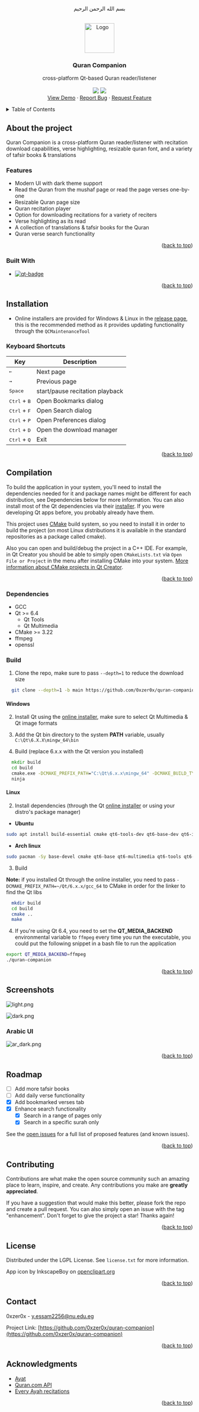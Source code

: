 <a name="readme-top"></a>

<p align="center">
<span  dir="rtl">بسم الله الرحمن الرحيم</span>
</p>
<!-- PROJECT LOGO -->
<br />
<div align="center">
  <a href="https://github.com/0xzer0x/quran-companion">
    <img src="images/app-icon.ico" alt="Logo" width="80" height="80">
  </a>

<h3 align="center">Quran Companion</h3>

  <p align="center">
    cross-platform Qt-based Quran reader/listener
    <br />
    <br />
    <a href="https://github.com/0xzer0x/quran-companion/releases/latest"><img src="https://img.shields.io/github/v/release/0xzer0x/quran-companion"></a> <img src="https://img.shields.io/github/v/tag/0xzer0x/quran-companion">
    <br />
    <a href="https://github.com/0xzer0x/quran-companion#screenshots">View Demo</a>
    ·
    <a href="https://github.com/0xzer0x/quran-companion/issues">Report Bug</a>
    ·
    <a href="https://github.com/0xzer0x/quran-companion/issues">Request Feature</a>
  </p>
</div>

<!-- TABLE OF CONTENTS -->
<details>
  <summary>Table of Contents</summary>
  <ol>
    <li>
      <a href="#about-the-project">About the project</a>
      <ul>
        <li><a href="#built-with">Built With</a></li>
      </ul>
    </li>
    <li>
      <a href="#features">Features</a>
    </li>
    <li>
    <a href="#installation">Installation</a>
      <ul>
        <li>
          <a href="#keyboard-shortcuts">Keyboard Shortcuts</a>
        </li>
      </ul>
    </li>
    <li><a href="#compilation">Compilation</a>
        <ul>
          <li><a href="#dependencies">Dependencies</a></li>
          <li><a href="#build">Build</a>
            <ul>
            <li><a href="#windows">Windows</a></li>
            <li><a href="#linux">Linux</a></li>
            </ul>
          </li>
        </ul>
    </li>
    </li>
    <li><a href="#screenshots">Screenshots</a></li>
    <li><a href="#roadmap">Roadmap</a></li>
    <li><a href="#contributing">Contributing</a></li>
    <li><a href="#license">License</a></li>
    <li><a href="#contact">Contact</a></li>
    <li><a href="#acknowledgments">Acknowledgments</a></li>

  </ol>
</details>

<!-- ABOUT THE PROJECT -->

## About the project

Quran Companion is a cross-platform Quran reader/listener with recitation download capabilities, verse highlighting, resizable quran font, and a variety of tafsir books & translations

### Features

- Modern UI with dark theme support
- Read the Quran from the mushaf page or read the page verses one-by-one
- Resizable Quran page size
- Quran recitation player
- Option for downloading recitations for a variety of reciters
- Verse highlighting as its read
- A collection of translations & tafsir books for the Quran
- Quran verse search functionality

<p align="right">(<a href="#readme-top">back to top</a>)</p>

### Built With

- [![qt-badge][qt-badge]][qt-url]

<p align="right">(<a href="#readme-top">back to top</a>)</p>

## Installation

- Online installers are provided for Windows & Linux in the [release page][latest-release], this is the recommended method as it provides updating functionality through the `QCMaintenanceTool`

### Keyboard Shortcuts

| Key                            | Description                     |
| ------------------------------ | ------------------------------- |
| <kbd>&#8592;</kbd>             | Next page                       |
| <kbd>&#8594;</kbd>             | Previous page                   |
| <kbd>Space</kbd>               | start/pause recitation playback |
| <kbd>Ctrl</kbd> + <kbd>B</kbd> | Open Bookmarks dialog           |
| <kbd>Ctrl</kbd> + <kbd>F</kbd> | Open Search dialog              |
| <kbd>Ctrl</kbd> + <kbd>P</kbd> | Open Preferences dialog         |
| <kbd>Ctrl</kbd> + <kbd>D</kbd> | Open the download manager       |
| <kbd>Ctrl</kbd> + <kbd>Q</kbd> | Exit                            |

<p align="right">(<a href="#readme-top">back to top</a>)</p>

## Compilation

To build the application in your system, you'll need to install the dependencies needed for it and package names might be different for each distribution, see Dependencies below for more information. You can also install most of the Qt dependencies via their [installer](https://www.qt.io/download-qt-installer). If you were developing Qt apps before, you probably already have them.

This project uses [CMake](https://cmake.org/) build system, so you need to install it in order to build the project (on most Linux distributions it is available in the standard repositories as a package called cmake).

Also you can open and build/debug the project in a C++ IDE. For example, in Qt Creator you should be able to simply open `CMakeLists.txt` via `Open File or Project` in the menu after installing CMake into your system. [More information about CMake projects in Qt Creator](https://doc.qt.io/qtcreator/creator-project-cmake.html).

<p align="right">(<a href="#readme-top">back to top</a>)</p>

### Dependencies

- GCC
- Qt >= 6.4
  - Qt Tools
  - Qt Multimedia
- CMake >= 3.22
- ffmpeg
- openssl

### Build

1. Clone the repo, make sure to pass `--depth=1` to reduce the download size

```sh
  git clone --depth=1 -b main https://github.com/0xzer0x/quran-companion.git
```

#### Windows

2. Install Qt using the [online installer](https://www.qt.io/download-qt-installer), make sure to select Qt Multimedia & Qt image formats

3. Add the Qt bin directory to the system **PATH** variable, usually `C:\Qt\6.X.X\mingw_64\bin`

4. Build (replace 6.x.x with the Qt version you installed)

```cmd
  mkdir build
  cd build
  cmake.exe -DCMAKE_PREFIX_PATH="C:\Qt\6.x.x\mingw_64" -DCMAKE_BUILD_TYPE=Release -G "Ninja" ..
  ninja
```

#### Linux

2. Install dependencies (through the Qt [online installer](https://www.qt.io/download-qt-installer) or using your distro's package manager)

- **Ubuntu**

```sh
sudo apt install build-essential cmake qt6-tools-dev qt6-base-dev qt6-image-formats-plugins qt6-multimedia-dev qt6-l10n-tools qt6-translations-l10n ffmpeg
```

- **Arch linux**

```sh
sudo pacman -Sy base-devel cmake qt6-base qt6-multimedia qt6-tools qt6-imageformats qt6-translations ffmpeg
```

3. Build

**Note:** if you installed Qt through the online installer, you need to pass `-DCMAKE_PREFIX_PATH=~/Qt/6.x.x/gcc_64` to CMake in order for the linker to find the Qt libs

```sh
  mkdir build
  cd build
  cmake ..
  make
```

4. If you're using Qt 6.4, you need to set the **QT_MEDIA_BACKEND** environmental variable to `ffmpeg` every time you run the executable, you could put the following snippet in a bash file to run the application

```sh
export QT_MEDIA_BACKEND=ffmpeg
./quran-companion
```

<p align="right">(<a href="#readme-top">back to top</a>)</p>

<!-- SCREENSHOTS -->

## Screenshots

![light.png](screenshots/light.png)

![dark.png](screenshots/dark.png)

### Arabic UI

![ar_dark.png](screenshots/ar_dark.png)

<p align="right">(<a href="#readme-top">back to top</a>)</p>

<!-- ROADMAP -->

## Roadmap

- [ ] Add more tafsir books
- [ ] Add daily verse functionality
- [x] Add bookmarked verses tab
- [x] Enhance search functionality
  - [x] Search in a range of pages only
  - [x] Search in a specific surah only

See the [open issues](https://github.com/0xzer0x/quran-companion/issues) for a full list of proposed features (and known issues).

<p align="right">(<a href="#readme-top">back to top</a>)</p>

<!-- CONTRIBUTING -->

## Contributing

Contributions are what make the open source community such an amazing place to learn, inspire, and create. Any contributions you make are **greatly appreciated**.

If you have a suggestion that would make this better, please fork the repo and create a pull request. You can also simply open an issue with the tag "enhancement".
Don't forget to give the project a star! Thanks again!

<p align="right">(<a href="#readme-top">back to top</a>)</p>

<!-- LICENSE -->

## License

Distributed under the LGPL License. See `license.txt` for more information.

App icon by InkscapeBoy on [openclipart.org](https://openclipart.org/detail/221028/muslim-icon-quran)

<p align="right">(<a href="#readme-top">back to top</a>)</p>

<!-- CONTACT -->

## Contact

0xzer0x - y.essam2256@nu.edu.eg

Project Link: [https://github.com/0xzer0x/quran-companion](https://github.com/0xzer0x/quran-companion)

<p align="right">(<a href="#readme-top">back to top</a>)</p>

<!-- ACKNOWLEDGMENTS -->

## Acknowledgments

- [Ayat](https://quran.ksu.edu.sa/index.php)
- [Quran.com API](https://quran.api-docs.io/)
- [Every Ayah recitations](https://everyayah.com/recitations_ayat.html)

<p align="right">(<a href="#readme-top">back to top</a>)</p>

<!-- MARKDOWN LINKS & IMAGES -->

[latest-release]: https://github.com/0xzer0x/quran-companion/releases/latest
[qt-badge]: https://shields.io/badge/Qt-Framework-green?logo=qt&style=for-the-badge
[qt-url]: https://qt.io
